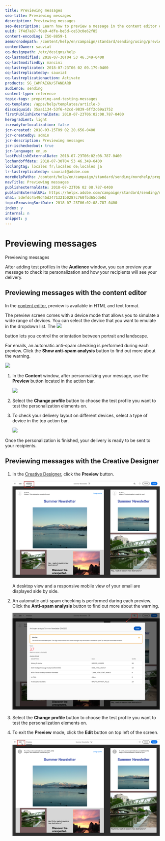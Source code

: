```yaml
---
title: Previewing messages
seo-title: Previewing messages
description: Previewing messages
seo-description: Learn how to preview a message in the content editor or in the Creative Designer.
uuid: 7f4d7a87-f0e9-4dfe-be5d-ce53c0e62f85
content-encoding: ISO-8859-1
aemsrcnodepath: /content/help/en/campaign/standard/sending/using/previewing-messages
contentOwner: sauviat
cq-designpath: /etc/designs/help
cq-lastmodified: 2018-07-30T04 53 46.349-0400
cq-lastmodifiedby: mancini
cq-lastreplicated: 2018-07-23T06 02 09.179-0400
cq-lastreplicatedby: sauviat
cq-lastreplicationaction: Activate
products: SG_CAMPAIGN/STANDARD
audience: sending
content-type: reference
topic-tags: preparing-and-testing-messages
cq-template: /apps/help/templates/article-3
discoiquuid: 35aa1134-53f6-42cd-9839-6ff2c69a1752
firstPublishExternalDate: 2018-07-23T06:02:08.787-0400
herogradient: light
isreadyforlocalization: false
jcr-created: 2018-03-15T09 02 20.656-0400
jcr-createdby: admin
jcr-description: Previewing messages
jcr-ischeckedout: true
jcr-language: en_us
lastPublishExternalDate: 2018-07-23T06:02:08.787-0400
lochandoffdate: 2018-07-30T04 53 46.349-0400
loclangtag: locales fr;locales de;locales ja
lr-lastreplicatedby: sauviat@adobe.com
moreHelpPaths: /content/help/en/campaign/standard/sending/morehelp/preparing-and-testing-messages;/content/help/en/campaign/standard/sending/morehelp/preparing-and-testing-messages
navTitle: Previewing messages
publishexternaldate: 2018-07-23T06 02 08.787-0400
publishExternalURL: https://helpx.adobe.com/campaign/standard/sending/using/previewing-messages.html
sha1: 5defdc4a49d45d2471321b0287c760fbd65cde8d
topicBrowsingSortDate: 2018-07-23T06:02:08.787-0400
index: y
internal: n
snippet: y
---
```


# Previewing messages

Previewing messages

After adding test profiles in the **Audience** window, you can preview your message to check its personalization and how your recipients will see your delivery.

## <p>Previewing messages with the content editor</p>

In the [content editor](../../designing/using/about-email-content-design.md#using-the-email-content-editor), preview is available in HTML and text format.

The preview screen comes with a device mode that allows you to simulate a wide range of devices. You can select the device that you want to emulate in the dropdown list. The  ![](assets/toggleOrientation24px.png)

button lets you control the orientation between portrait and landscape.

For emails, an automatic anti-spam checking is performed during each preview. Click the **Show anti-spam analysis** button to find out more about the warning.

![](assets/delivery_content_edition12.png)

1. In the **Content** window, after personnalizing your message, use the **Preview** button located in the action bar.

   ![](assets/review_1.png)

1. Select the **Change profile** button to choose the test profile you want to test the personalization elements on.
1. To check your delivery layout on different devices, select a type of device in the top action bar.

   ![](assets/review_2.png)

Once the personalization is finished, your delivery is ready to be sent to your recipients.

## <p>Previewing messages with the Creative Designer</p>

1. In the [Creative Designer](../../designing/using/about-email-content-design.md#using-the-creative-designer), click the **Preview** button.

   ![](assets/sending_preview.png)

   A desktop view and a responsive mobile view of your email are displayed side by side.

1. An automatic anti-spam checking is performed during each preview. Click the **Anti-spam analysis** button to find out more about the warning.

   ![](assets/sending_anti-spam_analysis.png)

1. Select the **Change profile** button to choose the test profile you want to test the personalization elements on.
1. To exit the **Preview** mode, click the **Edit** button on top left of the screen.

   ![](assets/sending_preview_edit.png)

